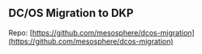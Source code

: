 ## DC/OS Migration to DKP

Repo: [https://github.com/mesosphere/dcos-migration](https://github.com/mesosphere/dcos-migration)

